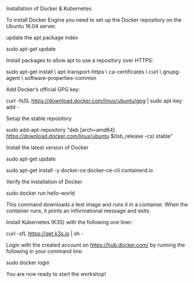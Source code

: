Installation of Docker & Kubernetes 

To install Docker Engine you need to set up the Docker repository on the Ubuntu 16.04 server. 

update the apt package index 

sudo apt-get update 

Install packages to allow apt to use a repository over HTTPS: 

sudo apt-get install \ apt-transport-https \ ca-certificates \ curl \ gnupg-agent \ software-properties-common 

Add Docker’s official GPG key: 

curl -fsSL https://download.docker.com/linux/ubuntu/gpg | sudo apt-key add - 

Setup the stable repository 

sudo add-apt-repository "deb [arch=amd64] https://download.docker.com/linux/ubuntu $(lsb_release -cs) stable" 

Install the latest version of Docker 

sudo apt-get update 

sudo apt-get install -y docker-ce docker-ce-cli containerd.io 

Verify the installation of Docker 

sudo docker run hello-world 

This command downloads a test image and runs it in a container. When the container runs, it prints an informational message and exits. 

Install Kubernetes (K3S) with the following one liner: 

curl -sfL https://get.k3s.io | sh - 

Login with the created account on https://hub.docker.com/ by running the following in your command line: 

sudo docker login 

You are now ready to start the workshop! 
